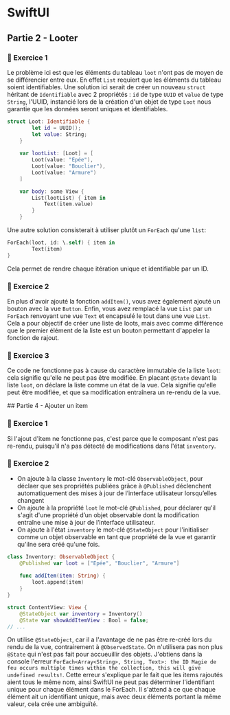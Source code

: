 # SwiftUI

## Partie 2 - Looter

### 🔧 Exercice 1
Le problème ici est que les éléments du tableau `loot` n'ont pas de moyen de se différencier entre eux. En effet `List` requiert que les éléments du tableau soient identifiables.
Une solution ici serait de créer un nouveau `struct` héritant de `Identifiable` avec 2 propriétés : `id` de type `UUID` et `value` de type `String`, l'UUID, instancié lors de la création d'un objet de type `Loot` nous garantie que les données seront uniques et identifiables.

```swift
struct Loot: Identifiable {
        let id = UUID();
        let value: String;
    }
    
    var lootList: [Loot] = [
        Loot(value: "Epée"),
        Loot(value: "Bouclier"),
        Loot(value: "Armure")
    ]

    var body: some View {
        List(lootList) { item in
            Text(item.value)
        }
    }
```

Une autre solution consisterait à utiliser plutôt un `ForEach` qu'une `list`:
```swift
ForEach(loot, id: \.self) { item in
        Text(item)
}
```
Cela permet de rendre chaque itération unique et identifiable par un ID.


### 🔧 Exercice 2
En plus d'avoir ajouté la fonction `addItem()`, vous avez également ajouté un bouton avec la vue `Button`. Enfin, vous avez remplacé la vue `List` par un `ForEach` renvoyant une vue `Text` et encapsulé le tout dans une vue `List`.
Cela a pour objectif de créer une liste de loots, mais avec comme différence que le premier élément de la liste est un bouton permettant d'appeler la fonction de rajout.


### 🔧 Exercice 3
Ce code ne fonctionne pas à cause du caractère immutable de la liste `loot`: cela signifie qu'elle ne peut pas être modifiée.
En placant `@State` devant la liste `loot`, on déclare la liste comme un état de la vue. Cela signifie qu'elle peut être modifiée, et que sa modification entraînera un re-rendu de la vue.

## Partie 4 - Ajouter un item

### 🔧 Exercice 1
Si l'ajout d'item ne fonctionne pas, c'est parce que le composant n'est pas re-rendu, puisqu'il n'a pas détecté de modifications dans l'état `inventory`.


### 🔧 Exercice 2
- On ajoute à la classe `Inventory` le mot-clé `ObservableObject`, pour déclaer que ses propriétés publiées grâce à `@Published` déclenchent automatiquement des mises à jour de l’interface utilisateur lorsqu’elles changent
- On ajoute à la propriété `loot` le mot-clé `@Published`, pour déclarer qu'il s'agit d'une propriété d’un objet observable dont la modification entraîne une mise à jour de l’interface utilisateur.
- On ajoute à l'état `inventory` le mot-clé `@StateObject` pour l'initialiser comme un objet observable en tant que propriété de la vue et garantir qu'ilne sera créé qu'une fois.

```swift
class Inventory: ObservableObject {
    @Published var loot = ["Epée", "Bouclier", "Armure"]
    
    func addItem(item: String) {
        loot.append(item)
    }
}

struct ContentView: View {
    @StateObject var inventory = Inventory()
    @State var showAddItemView : Bool = false;
// ...
```

On utilise `@StateObject`, car il a l'avantage de ne pas être re-créé lors du rendu de la vue, contrairement à `@ObservedState`. On n'utilisera pas non plus `@State` qui n'est pas fait pour accueuillir des objets.
J'obtiens dans la console l'erreur `ForEach<Array<String>, String, Text>: the ID Magie de feu occurs multiple times within the collection, this will give undefined results!`.
Cette erreur s'explique par le fait que les items rajoutés aient tous le même nom, ainsi SwiftUI ne peut pas déterminer l'identifiant unique pour chaque élément dans le ForEach. Il s'attend à ce que chaque élément ait un identifiant unique, mais avec deux éléments portant la même valeur, cela crée une ambiguïté.
